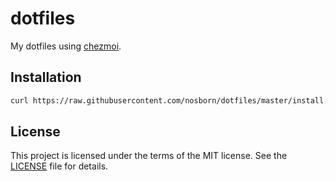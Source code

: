 # dotfiles

My dotfiles using [chezmoi](https://www.chezmoi.io).

## Installation

```sh
curl https://raw.githubusercontent.com/nosborn/dotfiles/master/install.sh | bash -
```

## License

This project is licensed under the terms of the MIT license.
See the [LICENSE](LICENSE) file for details.
